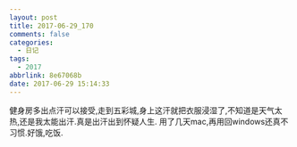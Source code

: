 ```yaml
---
layout: post
title: 2017-06-29_170
comments: false
categories:
  - 日记
tags:
  - 2017
abbrlink: 8e67068b
date: 2017-06-29 15:14:33
---
```


  健身房多出点汗可以接受,走到五彩城,身上这汗就把衣服浸湿了,不知道是天气太热,还是我太能出汗.真是出汗出到怀疑人生.
  用了几天mac,再用回windows还真不习惯.好饿,吃饭.

